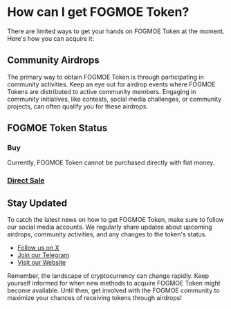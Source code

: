 # How can I get FOGMOE Token?
There are limited ways to get your hands on FOGMOE Token at the moment. Here's how you can acquire it:

## Community Airdrops
The primary way to obtain FOGMOE Token is through participating in community activities. Keep an eye out for airdrop events where FOGMOE Tokens are distributed to active community members. Engaging in community initiatives, like contests, social media challenges, or community projects, can often qualify you for these airdrops.

## FOGMOE Token Status
### Buy
Currently, FOGMOE Token cannot be purchased directly with fiat money.

### [Direct Sale](/docs/early-fundraising.md)

## Stay Updated
To catch the latest news on how to get FOGMOE Token, make sure to follow our social media accounts. We regularly share updates about upcoming airdrops, community activities, and any changes to the token's status.

- [Follow us on X](https://x.com/FOG_MOE)
- [Join our Telegram](https://t.me/FOG_MOE)
- [Visit our Website](https://token.fog.moe/)

Remember, the landscape of cryptocurrency can change rapidly. Keep yourself informed for when new methods to acquire FOGMOE Token might become available. Until then, get involved with the FOGMOE community to maximize your chances of receiving tokens through airdrops!